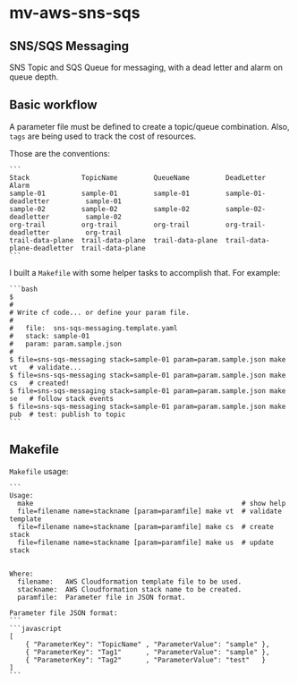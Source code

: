 # mv-aws-sns-sqs

## SNS/SQS Messaging


SNS Topic and SQS Queue for messaging, with a dead letter and alarm on queue
depth.


## Basic workflow


A parameter file must be defined to create a topic/queue combination. Also,
`tags` are being used to track the cost of resources.


Those are the conventions:

    ```
    Stack             TopicName         QueueName         DeadLetter                   Alarm
    sample-01         sample-01         sample-01         sample-01-deadletter         sample-01
    sample-02         sample-02         sample-02         sample-02-deadletter         sample-02
    org-trail         org-trail         org-trail         org-trail-deadletter         org-trail
    trail-data-plane  trail-data-plane  trail-data-plane  trail-data-plane-deadletter  trail-data-plane
    ```



I built a `Makefile` with some helper tasks to accomplish that. For example:

    ```bash
    $
    #
    # Write cf code... or define your param file.
    #
    #   file:  sns-sqs-messaging.template.yaml
    #   stack: sample-01
    #   param: param.sample.json
    #
    $ file=sns-sqs-messaging stack=sample-01 param=param.sample.json make vt   # validate...
    $ file=sns-sqs-messaging stack=sample-01 param=param.sample.json make cs   # created!
    $ file=sns-sqs-messaging stack=sample-01 param=param.sample.json make se   # follow stack events
    $ file=sns-sqs-messaging stack=sample-01 param=param.sample.json make pub  # test: publish to topic
    ```


## Makefile

`Makefile` usage:

    ```
    Usage:
      make                                                    # show help
      file=filename name=stackname [param=paramfile] make vt  # validate template
      file=filename name=stackname [param=paramfile] make cs  # create stack
      file=filename name=stackname [param=paramfile] make us  # update stack


    Where:
      filename:   AWS Cloudformation template file to be used.
      stackname:  AWS Cloudformation stack name to be created.
      paramfile:  Parameter file in JSON format.

    Parameter file JSON format:
    ```
    ```javascript
    [
        { "ParameterKey": "TopicName" , "ParameterValue": "sample" },
        { "ParameterKey": "Tag1"      , "ParameterValue": "sample" },
        { "ParameterKey": "Tag2"      , "ParameterValue": "test"   }
    ]
    ```


